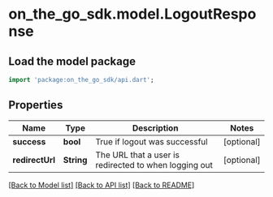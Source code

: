 # on_the_go_sdk.model.LogoutResponse

## Load the model package
```dart
import 'package:on_the_go_sdk/api.dart';
```

## Properties
Name | Type | Description | Notes
------------ | ------------- | ------------- | -------------
**success** | **bool** | True if logout was successful | [optional] 
**redirectUrl** | **String** | The URL that a user is redirected to when logging out  | [optional] 

[[Back to Model list]](../README.md#documentation-for-models) [[Back to API list]](../README.md#documentation-for-api-endpoints) [[Back to README]](../README.md)


